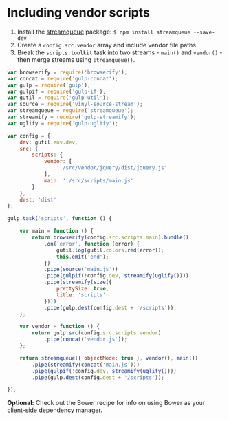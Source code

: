# Including vendor scripts

1. Install the [streamqueue](https://www.npmjs.com/package/streamqueue) package: `$ npm install streamqueue --save-dev`
2. Create a `config.src.vendor` array and include vendor file paths.
3. Break the `scripts:toolkit` task into two streams - `main()` and `vendor()` - then merge streams using `streamqueue()`.

```javascript
var browserify = require('browserify');
var concat = require('gulp-concat');
var gulp = require('gulp');
var gulpif = require('gulp-if');
var gutil = require('gulp-util');
var source = require('vinyl-source-stream');
var streamqueue = require('streamqueue');
var streamify = require('gulp-streamify');
var uglify = require('gulp-uglify');

var config = {
	dev: gutil.env.dev,
	src: {
		scripts: {
			vendor: [
				'./src/vendor/jquery/dist/jquery.js'
			],
			main: './src/scripts/main.js'
		}
	},
	dest: 'dist'
};

gulp.task('scripts', function () {

	var main = function () {
		return browserify(config.src.scripts.main).bundle()
			.on('error', function (error) {
				gutil.log(gutil.colors.red(error));
				this.emit('end');
			})
			.pipe(source('main.js'))
			.pipe(gulpif(!config.dev, streamify(uglify())))
			.pipe(streamify(size({
				prettySize: true,
				title: 'scripts'
			})))
			.pipe(gulp.dest(config.dest + '/scripts'));
	};

	var vendor = function () {
		return gulp.src(config.src.scripts.vendor)
			.pipe(concat('vendor.js'));
	};

	return streamqueue({ objectMode: true }, vendor(), main())
		.pipe(streamify(concat('main.js')))
		.pipe(gulpif(!config.dev, streamify(uglify())))
		.pipe(gulp.dest(config.dest + '/scripts'));

});

```

**Optional:** Check out the Bower recipe for info on using Bower as your client-side dependency manager.
